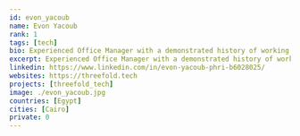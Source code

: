 ```yaml
---
id: evon_yacoub
name: Evon Yacoub
rank: 1
tags: [tech]
bio: Experienced Office Manager with a demonstrated history of working in the computer software industry. Skilled in Human Resources, Management, Office Administration .. has Strong administrative professional. Admin Coordinator fell in love with Threefold I dream about a world where everyone can be happy.
excerpt: Experienced Office Manager with a demonstrated history of working in the computer software industry.
linkedin: https://www.linkedin.com/in/evon-yacoub-phri-b6028025/
websites: https://threefold.tech
projects: [threefold_tech]
image: ./evon_yacoub.jpg
countries: [Egypt]
cities: [Cairo]
private: 0
---
```

